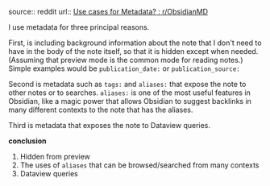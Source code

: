 source:: reddit
url:: [Use cases for Metadata? : r/ObsidianMD](https://www.reddit.com/r/ObsidianMD/comments/xw6bx9/use_cases_for_metadata/?rdt=44507)

I use metadata for three principal reasons.

First, is including background information about the note that I don't need to have in the body of the note itself, so that it is hidden except when needed. (Assuming that preview mode is the common mode for reading notes.) Simple examples would be `publication_date:` or `publication_source:`

Second is metadata such as `tags:` and `aliases:` that expose the note to other notes or to searches. `aliases:` is one of the most useful features in Obsidian, like a magic power that allows Obsidian to suggest backlinks in many different contexts to the note that has the aliases.

Third is metadata that exposes the note to Dataview queries.

**conclusion**
1. Hidden from preview
2. The uses of `aliases` that can be browsed/searched from many contexts
3. Dataview queries